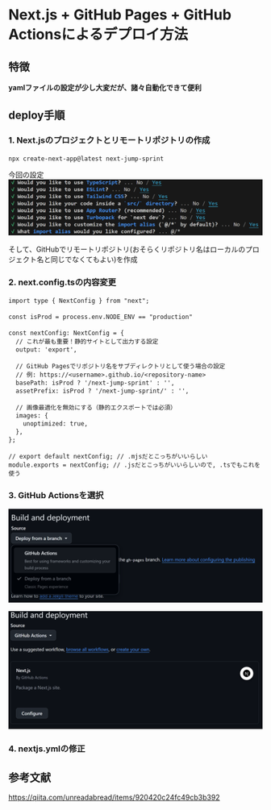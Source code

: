 # Next.js + GitHub Pages + GitHub Actionsによるデプロイ方法

## 特徴

**yamlファイルの設定が少し大変だが、諸々自動化できて便利**

## deploy手順

### 1. Next.jsのプロジェクトとリモートリポジトリの作成
```
npx create-next-app@latest next-jump-sprint
```

今回の設定
![alt text](Nextjs_init.png)

そして、GitHubでリモートリポジトリ(おそらくリポジトリ名はローカルのプロジェクト名と同じでなくてもよい)を作成

### 2. next.config.tsの内容変更

```
import type { NextConfig } from "next";

const isProd = process.env.NODE_ENV == "production"

const nextConfig: NextConfig = {
  // これが最も重要！静的サイトとして出力する設定
  output: 'export',

  // GitHub Pagesでリポジトリ名をサブディレクトリとして使う場合の設定
  // 例: https://<username>.github.io/<repository-name>
  basePath: isProd ? '/next-jump-sprint' : '',
  assetPrefix: isProd ? '/next-jump-sprint/' : '',

  // 画像最適化を無効にする（静的エクスポートでは必須）
  images: {
    unoptimized: true,
  },
};

// export default nextConfig; // .mjsだとこっちがいいらしい
module.exports = nextConfig; // .jsだとこっちがいいらしいので, .tsでもこれを使う

```

### 3. GitHub Actionsを選択
![alt text](gitHub-actions-button.png)

![alt text](gitHub-actions-next-js.png)

### 4. nextjs.ymlの修正


## 参考文献

https://qiita.com/unreadabread/items/920420c24fc49cb3b392